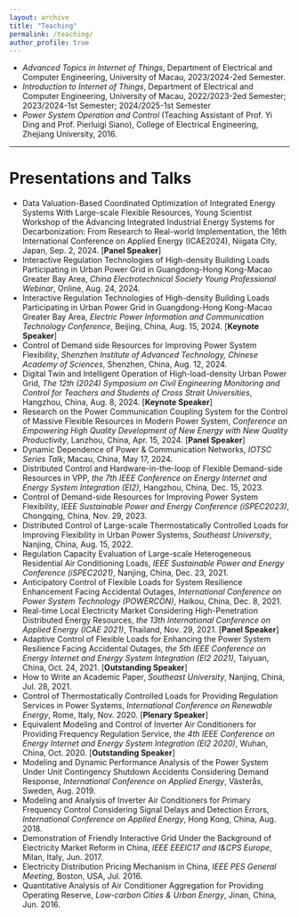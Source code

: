 ```yaml
---
layout: archive
title: "Teaching"
permalink: /teaching/
author_profile: true
---
```






- *Advanced Topics in Internet of Things*, Department of Electrical and Computer Engineering, University of Macau, 2023/2024-2ed Semester.
- *Introduction to Internet of Things*, Department of Electrical and Computer Engineering, University of Macau, 2022/2023-2ed Semester; 2023/2024-1st Semester; 2024/2025-1st Semester
- *Power System Operation and Control* (Teaching Assistant of Prof. Yi Ding and Prof. Pierluigi Siano), College of Electrical Engineering, Zhejiang University, 2016.





------

# Presentations and Talks

- Data Valuation-Based Coordinated Optimization of Integrated Energy Systems With Large-scale Flexible Resources, Young Scientist Workshop of the Advancing Integrated Industrial Energy Systems for Decarbonization: From Research to Real-world Implementation, the 16th International Conference on Applied Energy (ICAE2024), Niigata City, Japan, Sep. 2, 2024. [**Panel Speaker**]
- Interactive Regulation Technologies of High-density Building Loads Participating in Urban Power Grid in Guangdong-Hong Kong-Macao Greater Bay Area, *China Electrotechnical Society Young Professional Webinar*, Online, Aug. 24, 2024.
- Interactive Regulation Technologies of High-density Building Loads Participating in Urban Power Grid in Guangdong-Hong Kong-Macao Greater Bay Area, *Electric Power Information and Communication Technology Conference*, Beijing, China, Aug. 15, 2024. [**Keynote Speaker**]
- Control of Demand side Resources for Improving Power System Flexibility, *Shenzhen Institute of Advanced Technology, Chinese Academy of Sciences*, Shenzhen, China, Aug. 12, 2024.
- Digital Twin and Intelligent Operation of High-load-density Urban Power Grid, *The 12th (2024) Symposium on Civil Engineering Monitoring and Control for Teachers and Students of Cross Strait Universities*, Hangzhou, China, Aug. 8, 2024. [**Keynote Speaker**]
- Research on the Power Communication Coupling System for the Control of Massive Flexible Resources in Modern Power System, *Conference on Empowering High Quality Development of New Energy with New Quality Productivity*, Lanzhou, China, Apr. 15, 2024. [**Panel Speaker**]
- Dynamic Dependence of Power & Communication Networks, *IOTSC Series Talk*, Macau, China, May 17, 2024.
- Distributed Control and Hardware-in-the-loop of Flexible Demand-side Resources in VPP, *the 7th IEEE Conference on Energy Internet and Energy System Integration (EI2)*, Hangzhou, China, Dec. 15, 2023.
- Control of Demand-side Resources for Improving Power System Flexibility, *IEEE Sustainable Power and Energy Conference (iSPEC2023)*, Chongqing, China, Nov. 29, 2023.
- Distributed Control of Large-scale Thermostatically Controlled Loads for Improving Flexibility in Urban Power Systems, *Southeast University*, Nanjing, China, Aug. 15, 2022.
- Regulation Capacity Evaluation of Large-scale Heterogeneous Residential Air Conditioning Loads, *IEEE Sustainable Power and Energy Conference (iSPEC2021)*, Nanjing, China, Dec. 23, 2021.
- Anticipatory Control of Flexible Loads for System Resilience Enhancement Facing Accidental Outages, *International Conference on Power System Technology (POWERCON)*, Haikou, China, Dec. 8, 2021.
- Real-time Local Electricity Market Considering High-Penetration Distributed Energy Resources, *the 13th International Conference on Applied Energy (ICAE 2021)*, Thailand, Nov. 29, 2021. [**Panel Speaker**]
- Adaptive Control of Flexible Loads for Enhancing the Power System Resilience Facing Accidental Outages, *the 5th IEEE Conference on Energy Internet and Energy System Integration (EI2 2021)*, Taiyuan, China, Oct. 24, 2021. [**Outstanding Speaker**]
- How to Write an Academic Paper, *Southeast University*, Nanjing, China, Jul. 28, 2021.
- Control of Thermostatically Controlled Loads for Providing Regulation Services in Power Systems, *International Conference on Renewable Energy*, Rome, Italy, Nov. 2020. [**Plenary Speaker**]
- Equivalent Modeling and Control of Inverter Air Conditioners for Providing Frequency Regulation Service, *the 4th IEEE Conference on Energy Internet and Energy System Integration (EI2 2020)*, Wuhan, China, Oct. 2020. [**Outstanding Speaker**]
- Modeling and Dynamic Performance Analysis of the Power System Under Unit Contingency Shutdown Accidents Considering Demand Response, *International Conference on Applied Energy*, Västerås, Sweden, Aug. 2019.
- Modeling and Analysis of Inverter Air Conditioners for Primary Frequency Control Considering Signal Delays and Detection Errors, *International Conference on Applied Energy*, Hong Kong, China, Aug. 2018.
- Demonstration of Friendly Interactive Grid Under the Background of Electricity Market Reform in China, *IEEE EEEIC17 and I&CPS Europe*, Milan, Italy, Jun. 2017.
- Electricity Distribution Pricing Mechanism in China, *IEEE PES General Meeting*, Boston, USA, Jul. 2016.
- Quantitative Analysis of Air Conditioner Aggregation for Providing Operating Reserve, *Low-carbon Cities & Urban Energy*, Jinan, China, Jun. 2016.

